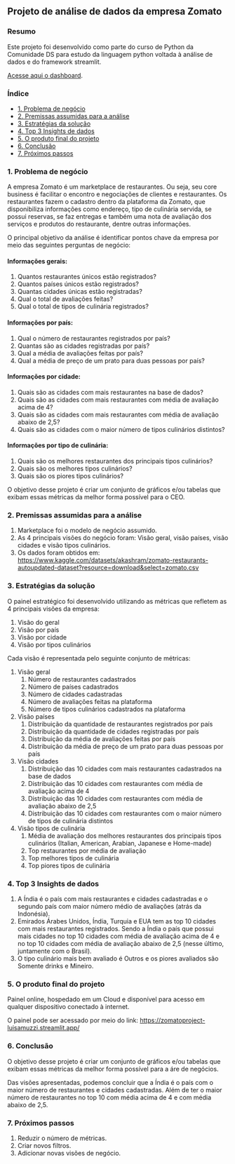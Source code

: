 ## Projeto de análise de dados da empresa Zomato

### Resumo

Este projeto foi desenvolvido como parte do curso de Python da Comunidade DS para estudo da linguagem python voltada à análise de dados e do framework streamlit.

[Acesse aqui o dashboard](https://zomatoproject-luisamuzzi.streamlit.app/).

### Índice

* [1. Problema de negócio](https://github.com/luisamuzzi/zomato_project?tab=readme-ov-file#1-problema-de-neg%C3%B3cio)
* [2. Premissas assumidas para a análise](https://github.com/luisamuzzi/zomato_project?tab=readme-ov-file#2-premissas-assumidas-para-a-an%C3%A1lise)
* [3. Estratégias da solução](https://github.com/luisamuzzi/zomato_project?tab=readme-ov-file#3-estrat%C3%A9gias-da-solu%C3%A7%C3%A3o)
* [4. Top 3 Insights de dados](https://github.com/luisamuzzi/zomato_project?tab=readme-ov-file#4-top-3-insights-de-dados)
* [5. O produto final do projeto](https://github.com/luisamuzzi/zomato_project?tab=readme-ov-file#5-o-produto-final-do-projeto)
* [6. Conclusão](https://github.com/luisamuzzi/zomato_project?tab=readme-ov-file#6-conclus%C3%A3o)
* [7. Próximos passos](https://github.com/luisamuzzi/zomato_project?tab=readme-ov-file#7-pr%C3%B3ximos-passos)

### 1. Problema de negócio

A empresa Zomato é um marketplace de restaurantes. Ou seja, seu core business é facilitar o encontro e negociações de clientes e restaurantes. Os restaurantes fazem o cadastro dentro da plataforma da Zomato, que disponibiliza informações como endereço, tipo de culinária servida, se possui reservas, se faz entregas e também uma nota de avaliação dos serviços e produtos do restaurante, dentre outras informações.

O principal objetivo da análise é identificar pontos chave da empresa por meio das seguintes perguntas de negócio:

#### Informações gerais:

1. Quantos restaurantes únicos estão registrados?
2. Quantos países únicos estão registrados?
3. Quantas cidades únicas estão registradas?
4. Qual o total de avaliações feitas?
5. Qual o total de tipos de culinária registrados?

#### Informações por país:

1. Qual o número de restaurantes registrados por país?
2. Quantas são as cidades registradas por país?
3. Qual a média de avaliações feitas por país?
4. Qual a média de preço de um prato para duas pessoas por país?

#### Informações por cidade:

1. Quais são as cidades com mais restaurantes na base de dados?
2. Quais são as cidades com mais restaurantes com média de avaliação acima de 4?
3. Quais são as cidades com mais restaurantes com média de avaliação abaixo de 2,5?
4. Quais são as cidades com o maior número de tipos culinários distintos?

#### Informações por tipo de culinária:

1. Quais são os melhores restaurantes dos principais tipos culinários?
2. Quais são os melhores tipos culinários?
3. Quais são os piores tipos culinários?

O objetivo desse projeto é criar um conjunto de gráficos e/ou tabelas que exibam essas métricas da melhor forma possível para o CEO.

### 2. Premissas assumidas para a análise

1. Marketplace foi o modelo de negócio assumido.
2. As 4 principais visões do negócio foram: Visão geral, visão países, visão cidades e visão tipos culinários.
3. Os dados foram obtidos em: https://www.kaggle.com/datasets/akashram/zomato-restaurants-autoupdated-dataset?resource=download&select=zomato.csv

### 3. Estratégias da solução

O painel estratégico foi desenvolvido utilizando as métricas que refletem as 4 principais visões da empresa:

1. Visão do geral
2. Visão por país
3. Visão por cidade
4. Visão por tipos culinários

Cada visão é representada pelo seguinte conjunto de métricas:

1. Visão geral
    1. Número de restaurantes cadastrados
    2. Número de países cadastrados
    3. Número de cidades cadastradas
    4. Número de avaliações feitas na plataforma  
    5. Número de tipos culinários cadastrados na plataforma
2. Visão países
    1. Distribuição da quantidade de restaurantes registrados por país
    2. Distribuição da quantidade de cidades registradas por país
    3. Distribuição da média de avaliações feitas por país
    4. Distribuição da média de preço de um prato para duas pessoas por país
3. Visão cidades
    1. Distribuição das 10 cidades com mais restaurantes cadastrados na base de dados
    2. Distribuição das 10 cidades com restaurantes com média de avaliação acima de 4
    3. Distribuição das 10 cidades com restaurantes com média de avaliação abaixo de 2,5
    4. Distribuição das 10 cidades com restaurantes com o maior número de tipos de culinária distintos
4. Visão tipos de culinária
    1. Média de avaliação dos melhores restaurantes dos principais tipos culinários (Italian, American, Arabian, Japanese e Home-made)
    2. Top restaurantes por média de avaliação
    3. Top melhores tipos de culinária
    4. Top piores tipos de culinária

### 4. Top 3 Insights de dados

1. A Índia é o país com mais restaurantes e cidades cadastradas e o segundo país com maior número médio de avaliações (atrás da Indonésia).
2. Emirados Árabes Unidos, Índia, Turquia e EUA tem as top 10 cidades com mais restaurantes registrados. Sendo a Índia o país que possui mais cidades no top 10 cidades com média de avaliação acima de 4 e no top 10 cidades com média de avaliação abaixo de 2,5 (nesse último, juntamente com o Brasil).
3. O tipo culinário mais bem avaliado é Outros e os piores avaliados são Somente drinks e Mineiro.

### 5. O produto final do projeto

Painel online, hospedado em um Cloud e disponível para acesso em qualquer dispositivo conectado à internet.

O painel pode ser acessado por meio do link: https://zomatoproject-luisamuzzi.streamlit.app/

### 6. Conclusão

O objetivo desse projeto é criar um conjunto de gráficos e/ou tabelas que exibam essas métricas da melhor forma possível para a áre de negócios.

Das visões apresentadas, podemos concluir que a Índia é o país com o maior número de restaurantes e cidades cadastradas. Além de ter o maior número de restaurantes no top 10 com média acima de 4 e com média abaixo de 2,5.

### 7. Próximos passos

1. Reduzir o número de métricas.
2. Criar novos filtros.
3. Adicionar novas visões de negócio.
